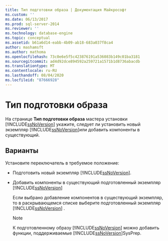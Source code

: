 ```yaml
---
title: Тип подготовки образа | Документация Майкрософт
ms.custom: ''
ms.date: 06/13/2017
ms.prod: sql-server-2014
ms.reviewer: ''
ms.technology: database-engine
ms.topic: conceptual
ms.assetid: b61a6d14-eabb-4b09-ab18-683a037f8ca4
author: mashamsft
ms.author: mathoma
ms.openlocfilehash: 73c0e6e5f5c423876191a536083b149c01ba3181
ms.sourcegitcommit: ad4d92dce894592a259721a1571b1d8736abacdb
ms.translationtype: MT
ms.contentlocale: ru-RU
ms.lasthandoff: 08/04/2020
ms.locfileid: "87666928"
---
```

# <a name="prepare-image-type"></a>Тип подготовки образа
  На странице **Тип подготовки образа** мастера установки [!INCLUDE[ssNoVersion](../../includes/ssnoversion-md.md)] укажите, следует ли установить новый экземпляр [!INCLUDE[ssNoVersion](../../includes/ssnoversion-md.md)]или добавить компоненты в существующий.  
  
## <a name="options"></a>Варианты  
 Установите переключатель в требуемое положение:  
  
-   Подготовить новый экземпляр [!INCLUDE[ssNoVersion](../../includes/ssnoversion-md.md)].  
  
-   Добавить компоненты в существующий подготовленный экземпляр [!INCLUDE[ssNoVersion](../../includes/ssnoversion-md.md)]  
  
     Если выбрано добавление компонентов в существующий экземпляр, то в раскрывающемся списке выберите подготовленный экземпляр [!INCLUDE[ssNoVersion](../../includes/ssnoversion-md.md)] .  
  
    > [!NOTE]  
    >  К подготовленному образу [!INCLUDE[ssNoVersion](../../includes/ssnoversion-md.md)] можно добавить функции, поддерживаемые [!INCLUDE[ssNoVersion](../../includes/ssnoversion-md.md)]SysPrep.  
  
  
